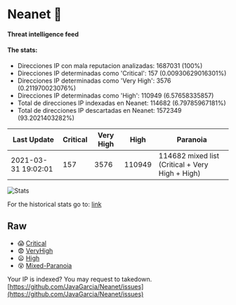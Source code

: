 # Neanet :hocho:
#### Threat intelligence feed
#### The stats:

- Direcciones IP con mala reputacion analizadas: 1687031 (100%)
- Direcciones IP determinadas como 'Critical':  157 (0.00930629016301%)
- Direcciones IP determinadas como 'Very High':  3576 (0.211970023076%)
- Direcciones IP determinadas como 'High':  110949 (6.57658335857)
- Total de direcciones IP indexadas en Neanet:  114682 (6.79785967181%)
- Total de direcciones IP descartadas en Neanet:  1572349 (93.2021403282%)

| Last Update | Critical | Very High | High | Paranoia |
| --- | --- | --- | --- | --- |
| 2021-03-31 19:02:01 | 157 | 3576 | 110949 | 114682 mixed list (Critical + Very High + High)|

![Stats](https://docs.google.com/spreadsheets/d/e/2PACX-1vSnaNMIXVabIpDJjufMlzH7poXnshF3mgd8Is1g9ytUEzVsP5my4Trn8f-xkoLLQ38xpL3HtmUexLo6/pubchart?oid=501124687&format=image)

For the historical stats go to: [link](/stats.csv)
## Raw
- :scream: [Critical](https://raw.githubusercontent.com/JavaGarcia/Neanet/master/blacklists/neanet_critical.txt)
- :fearful: [VeryHigh](https://raw.githubusercontent.com/JavaGarcia/Neanet/master/blacklists/neanet_veryHigh.txtt)
- :frowning: [High](https://raw.githubusercontent.com/JavaGarcia/Neanet/master/blacklists/neanet_high.txt)
- :dizzy_face: [Mixed-Paranoia](https://raw.githubusercontent.com/JavaGarcia/Neanet/master/blacklists/neanet_all.txt)


Your IP is indexed? You may request to takedown. [https://github.com/JavaGarcia/Neanet/issues](https://github.com/JavaGarcia/Neanet/issues)














































































































































































































































































































































































































































































































































































































































































































































































































































































































































































































































































































































































































































































































































































































































































































































































































































































































































































































































































































































































































































































































































































































































































































































































































































































































































































































































































































































































































































































































































































































































































































































































































































































































































































































































































































































































































































































































































































































































































































































































































































































































































































































































































































































































































































































































































































































































































































































































































































































































































































































































































































































































































































































































































































































































































